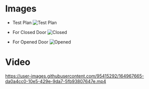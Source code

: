 # Images 
* Test Plan 
![Test Plan](https://user-images.githubusercontent.com/95415292/164967652-83f9f89e-0d33-4905-b9e2-84d3df15c48b.PNG)

* For Closed Door
![Closed](https://user-images.githubusercontent.com/95415292/164967654-8e0888eb-3640-4e6c-a897-2605066b5773.PNG)

* For Opened Door
![Opened](https://user-images.githubusercontent.com/95415292/164967659-b8c22f6e-eb21-428c-8011-20067af500b8.PNG)

# Video
https://user-images.githubusercontent.com/95415292/164967665-da0a4cc0-10e5-429e-9da7-5fb93807647e.mp4

